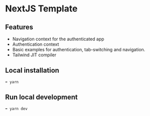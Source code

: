 # NextJS Template

## Features
- Navigation context for the authenticated app
- Authentication context
- Basic examples for authentication, tab-switching and navigation.
- Tailwind JIT compiler

## Local installation
```
➡️ yarn
```

## Run local development
```
➡️ yarn dev
```
